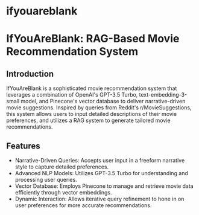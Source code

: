 # ifyouareblank

# IfYouAreBlank: RAG-Based Movie Recommendation System
## Introduction
IfYouAreBlank is a sophisticated movie recommendation system that leverages a combination of OpenAI's GPT-3.5 Turbo, text-embedding-3-small model, and Pinecone's vector database to deliver narrative-driven movie suggestions. Inspired by queries from Reddit's r/MovieSuggestions, this system allows users to input detailed descriptions of their movie preferences, and utilizes a RAG system to generate tailored movie recommendations.


## Features
- Narrative-Driven Queries: Accepts user input in a freeform narrative style to capture detailed preferences.
- Advanced NLP Models: Utilizes GPT-3.5 Turbo for understanding and processing user queries.
- Vector Database: Employs Pinecone to manage and retrieve movie data efficiently through vector embeddings.
- Dynamic Interaction: Allows iterative query refinement to hone in on user preferences for more accurate recommendations.
